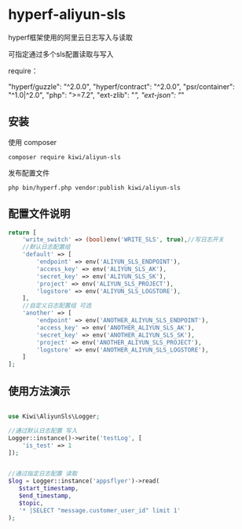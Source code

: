 # hyperf-aliyun-sls

hyperf框架使用的阿里云日志写入与读取

可指定通过多个sls配置读取与写入

require：

"hyperf/guzzle": "^2.0.0",
"hyperf/contract": "^2.0.0",
"psr/container": "^1.0|^2.0",
"php": ">=7.2",
"ext-zlib": "*",
"ext-json": "*"

## 安装

使用 composer

```
composer require kiwi/aliyun-sls
```

发布配置文件

```
php bin/hyperf.php vendor:publish kiwi/aliyun-sls
```

## 配置文件说明

```php
return [
    'write_switch' => (bool)env('WRITE_SLS', true),//写日志开关
    //默认日志配置组
    'default' => [
        'endpoint' => env('ALIYUN_SLS_ENDPOINT'),
        'access_key' => env('ALIYUN_SLS_AK'),
        'secret_key' => env('ALIYUN_SLS_SK'),
        'project' => env('ALIYUN_SLS_PROJECT'),
        'logstore' => env('ALIYUN_SLS_LOGSTORE'),
    ],
    //自定义日志配置组 可选
    'another' => [
        'endpoint' => env('ANOTHER_ALIYUN_SLS_ENDPOINT'),
        'access_key' => env('ANOTHER_ALIYUN_SLS_AK'),
        'secret_key' => env('ANOTHER_ALIYUN_SLS_SK'),
        'project' => env('ANOTHER_ALIYUN_SLS_PROJECT'),
        'logstore' => env('ANOTHER_ALIYUN_SLS_LOGSTORE'),
    ]
];
```

## 使用方法演示

```php

use Kiwi\AliyunSls\Logger;

//通过默认日志配置 写入
Logger::instance()->write('testLog', [
    'is_test' => 1
]);


//通过指定日志配置 读取
$log = Logger::instance('appsflyer')->read(
   $start_timestamp,
   $end_timestamp,
   $topic,
   '* |SELECT "message.customer_user_id" limit 1'
);

```
